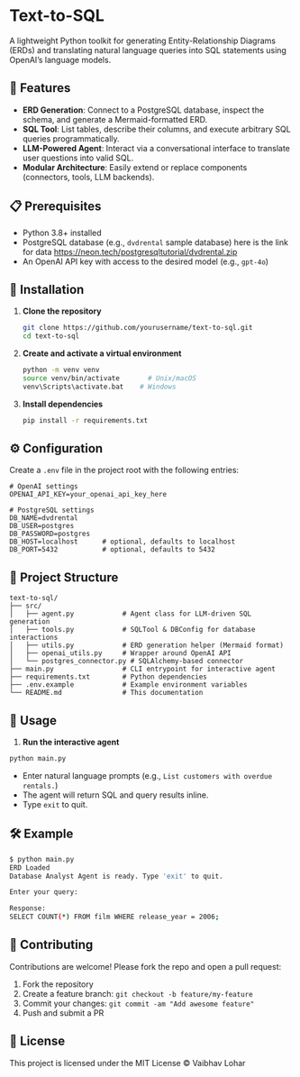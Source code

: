 # Text-to-SQL

A lightweight Python toolkit for generating Entity-Relationship Diagrams (ERDs) and translating natural language queries into SQL statements using OpenAI’s language models.

## 🚀 Features

- **ERD Generation**: Connect to a PostgreSQL database, inspect the schema, and generate a Mermaid-formatted ERD.
- **SQL Tool**: List tables, describe their columns, and execute arbitrary SQL queries programmatically.
- **LLM-Powered Agent**: Interact via a conversational interface to translate user questions into valid SQL.
- **Modular Architecture**: Easily extend or replace components (connectors, tools, LLM backends).

## 📋 Prerequisites

- Python 3.8+ installed
- PostgreSQL database (e.g., `dvdrental` sample database)
  here is the link for data https://neon.tech/postgresqltutorial/dvdrental.zip
- An OpenAI API key with access to the desired model (e.g., `gpt-4o`)

## 🔧 Installation

1. **Clone the repository**
   ```bash
   git clone https://github.com/yourusername/text-to-sql.git
   cd text-to-sql
   ```

2. **Create and activate a virtual environment**
   ```bash
   python -m venv venv
   source venv/bin/activate       # Unix/macOS
   venv\Scripts\activate.bat    # Windows
   ```

3. **Install dependencies**
   ```bash
   pip install -r requirements.txt
   ```

## ⚙️ Configuration

Create a `.env` file in the project root with the following entries:

```dotenv
# OpenAI settings
OPENAI_API_KEY=your_openai_api_key_here

# PostgreSQL settings
DB_NAME=dvdrental
DB_USER=postgres
DB_PASSWORD=postgres
DB_HOST=localhost      # optional, defaults to localhost
DB_PORT=5432           # optional, defaults to 5432
```

## 📂 Project Structure

```
text-to-sql/
├── src/
│   ├── agent.py            # Agent class for LLM-driven SQL generation
│   ├── tools.py            # SQLTool & DBConfig for database interactions
│   ├── utils.py            # ERD generation helper (Mermaid format)
│   ├── openai_utils.py     # Wrapper around OpenAI API
│   └── postgres_connector.py # SQLAlchemy-based connector
├── main.py                 # CLI entrypoint for interactive agent
├── requirements.txt        # Python dependencies
├── .env.example            # Example environment variables
└── README.md               # This documentation
```

## 📖 Usage

1.  **Run the interactive agent**
   ```bash
   python main.py
   ```
   - Enter natural language prompts (e.g., `List customers with overdue rentals.`)
   - The agent will return SQL and query results inline.
   - Type `exit` to quit.

## 🛠️ Example

```bash
$ python main.py
ERD Loaded
Database Analyst Agent is ready. Type 'exit' to quit.

Enter your query:

Response:
SELECT COUNT(*) FROM film WHERE release_year = 2006;
```

## 🤝 Contributing

Contributions are welcome! Please fork the repo and open a pull request:

1. Fork the repository
2. Create a feature branch: `git checkout -b feature/my-feature`
3. Commit your changes: `git commit -am "Add awesome feature"`
4. Push and submit a PR

## 📜 License

This project is licensed under the MIT License © Vaibhav Lohar
